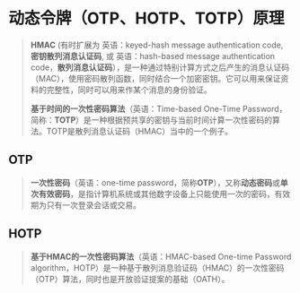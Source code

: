 # 动态令牌（OTP、HOTP、TOTP）原理

> **HMAC** (有时扩展为 英语：keyed-hash message authentication code, **密钥散列消息认证码**, 或 英语：hash-based message authentication code，**散列消息认证码**），是一种通过特别计算方式之后产生的消息认证码（MAC），使用密码散列函数，同时结合一个加密密钥。它可以用来保证资料的完整性，同时可以用来作某个消息的身份验证。
>
> 
>
> 
>
> **基于时间的一次性密码算法**（英语：Time-based One-Time Password，简称：**TOTP**）是一种根据预共享的密钥与当前时间计算一次性密码的算法。TOTP是散列消息认证码（HMAC）当中的一个例子。

## OTP

> **一次性密码**（英语：one-time password，简称**OTP**），又称**动态密码**或**单次有效密码**，是指计算机系统或其他数字设备上只能使用一次的密码，有效期为只有一次登录会话或交易。



## HOTP

> **基于HMAC的一次性密码算法**（英语：HMAC-based One-time Password algorithm，HOTP）是一种基于散列消息验证码（HMAC）的一次性密码（OTP）算法，同时也是开放验证提案的基础（OATH）。